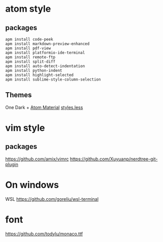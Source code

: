 # atom style

## packages
```
apm install code-peek
apm install markdown-preview-enhanced
apm install pdf-view
apm install platformio-ide-terminal
apm install remote-ftp
apm install split-diff
apm install auto-detect-indentation
apm install python-indent
apm install highlight-selected
apm install sublime-style-column-selection
```

## Themes
One Dark + [Atom Material](https://atom.io/packages/atom-material-syntax)
[styles.less](./styles.less)

# vim style
## packages
https://github.com/amix/vimrc
https://github.com/Xuyuanp/nerdtree-git-plugin

# On windows
WSL
https://github.com/goreliu/wsl-terminal

# font
https://github.com/todylu/monaco.ttf
